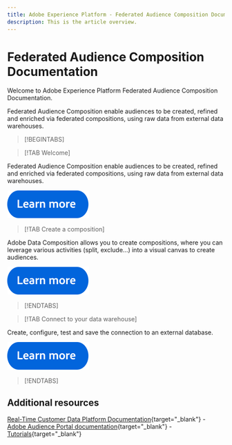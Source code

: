 ```yaml
---
title: Adobe Experience Platform - Federated Audience Composition Documentation Home Page
description: This is the article overview.
---
```


# Federated Audience Composition Documentation

Welcome to Adobe Experience Platform Federated Audience Composition Documentation.

Federated Audience Composition enable audiences to be created, refined and enriched via federated compositions, using raw data from external data warehouses.

>[!BEGINTABS]

>[!TAB Welcome] 

Federated Audience Composition enable audiences to be created, refined and enriched via federated compositions, using raw data from external data warehouses.

[![image](assets/learn-more-button.svg)](start/get-started.md)

>[!TAB Create a composition]

Adobe Data Composition allows you to create compositions, where you can leverage various activities (split, exclude…) into a visual canvas to create audiences. 

[![image](assets/learn-more-button.svg)](compositions/gs-compositions.md)

>[!ENDTABS]

>[!TAB Connect to your data warehouse]

Create, configure, test and save the connection to an external database.

[![image](assets/learn-more-button.svg)](connections/federated-db.md)

>[!ENDTABS]

## Additional resources

[Real-Time Customer Data Platform Documentation](https://experienceleague.adobe.com/en/docs/experience-platform/rtcdp/home){target="_blank"} - [Adobe Audience Portal documentation](https://experienceleague.adobe.com/en/docs/experience-platform/segmentation/ui/segment-builder){target="_blank"} - [Tutorials](https://experienceleague.adobe.com/en/docs/platform-learn/tutorials/audiences/introduction-to-audience-portal-and-composition){target="_blank"} 


